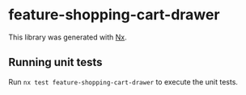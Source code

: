 # feature-shopping-cart-drawer

This library was generated with [Nx](https://nx.dev).

## Running unit tests

Run `nx test feature-shopping-cart-drawer` to execute the unit tests.
